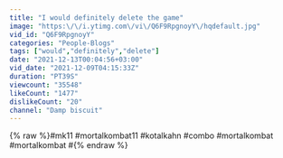 ```yaml
---
title: "I would definitely delete the game"
image: "https:\/\/i.ytimg.com\/vi\/Q6F9RpgnoyY\/hqdefault.jpg"
vid_id: "Q6F9RpgnoyY"
categories: "People-Blogs"
tags: ["would","definitely","delete"]
date: "2021-12-13T00:04:56+03:00"
vid_date: "2021-12-09T04:15:33Z"
duration: "PT39S"
viewcount: "35548"
likeCount: "1477"
dislikeCount: "20"
channel: "Damp biscuit"
---
```

{% raw %}#mk11 #mortalkombat11 #kotalkahn #combo #mortalkombat #mortalkombat #{% endraw %}
